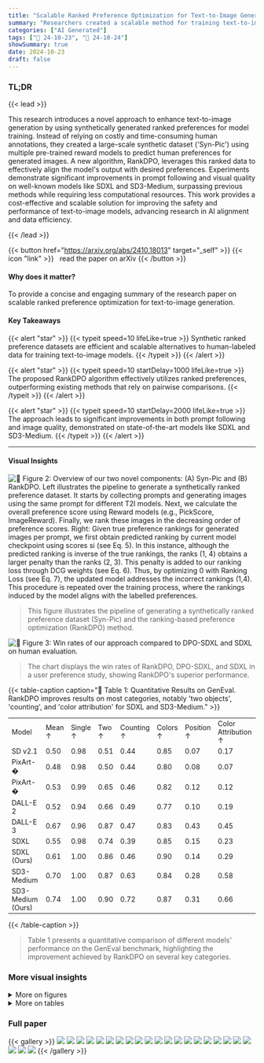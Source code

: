 ```yaml
---
title: "Scalable Ranked Preference Optimization for Text-to-Image Generation"
summary: "Researchers created a scalable method for training text-to-image models using synthetically generated ranked preferences, improving both image quality and prompt adherence."
categories: ["AI Generated"]
tags: ["🔖 24-10-23", "🤗 24-10-24"]
showSummary: true
date: 2024-10-23
draft: false
---
```


### TL;DR


{{< lead >}}

This research introduces a novel approach to enhance text-to-image generation by using synthetically generated ranked preferences for model training.  Instead of relying on costly and time-consuming human annotations, they created a large-scale synthetic dataset ('Syn-Pic') using multiple pre-trained reward models to predict human preferences for generated images.  A new algorithm, RankDPO, leverages this ranked data to effectively align the model's output with desired preferences.  Experiments demonstrate significant improvements in prompt following and visual quality on well-known models like SDXL and SD3-Medium, surpassing previous methods while requiring less computational resources. This work provides a cost-effective and scalable solution for improving the safety and performance of text-to-image models, advancing research in AI alignment and data efficiency.

{{< /lead >}}


{{< button href="https://arxiv.org/abs/2410.18013" target="_self" >}}
{{< icon "link" >}} &nbsp; read the paper on arXiv
{{< /button >}}

#### Why does it matter?
To provide a concise and engaging summary of the research paper on scalable ranked preference optimization for text-to-image generation.
#### Key Takeaways

{{< alert "star" >}}
{{< typeit speed=10 lifeLike=true >}} Synthetic ranked preference datasets are efficient and scalable alternatives to human-labeled data for training text-to-image models. {{< /typeit >}}
{{< /alert >}}

{{< alert "star" >}}
{{< typeit speed=10 startDelay=1000 lifeLike=true >}} The proposed RankDPO algorithm effectively utilizes ranked preferences, outperforming existing methods that rely on pairwise comparisons. {{< /typeit >}}
{{< /alert >}}

{{< alert "star" >}}
{{< typeit speed=10 startDelay=2000 lifeLike=true >}} The approach leads to significant improvements in both prompt following and image quality, demonstrated on state-of-the-art models like SDXL and SD3-Medium. {{< /typeit >}}
{{< /alert >}}

------
#### Visual Insights



![](figures/figures_5_0.png "🔼 Figure 2: Overview of our two novel components: (A) Syn-Pic and (B) RankDPO. Left illustrates the pipeline to generate a synthetically ranked preference dataset. It starts by collecting prompts and generating images using the same prompt for different T2I models. Next, we calculate the overall preference score using Reward models (e.g., PickScore, ImageReward). Finally, we rank these images in the decreasing order of preference scores. Right: Given true preference rankings for generated images per prompt, we first obtain predicted ranking by current model checkpoint using scores si (see Eq. 5). In this instance, although the predicted ranking is inverse of the true rankings, the ranks (1, 4) obtains a larger penalty than the ranks (2, 3). This penalty is added to our ranking loss through DCG weights (see Eq. 6). Thus, by optimizing 0 with Ranking Loss (see Eq. 7), the updated model addresses the incorrect rankings (1,4). This procedure is repeated over the training process, where the rankings induced by the model aligns with the labelled preferences.")

> This figure illustrates the pipeline of generating a synthetically ranked preference dataset (Syn-Pic) and the ranking-based preference optimization (RankDPO) method.





![](charts/charts_7_0.png "🔼 Figure 3: Win rates of our approach compared to DPO-SDXL and SDXL on human evaluation.")

> The chart displays the win rates of RankDPO, DPO-SDXL, and SDXL in a user preference study, showing RankDPO's superior performance.





{{< table-caption caption="🔽 Table 1: Quantitative Results on GenEval. RankDPO improves results on most categories, notably 'two objects', 'counting', and 'color attribution' for SDXL and SD3-Medium." >}}
<br><table id='2' style='font-size:14px'><tr><td>Model</td><td>Mean ↑</td><td>Single ↑</td><td>Two ↑</td><td>Counting ↑</td><td>Colors ↑</td><td>Position ↑</td><td>Color Attribution ↑</td></tr><tr><td>SD v2.1</td><td>0.50</td><td>0.98</td><td>0.51</td><td>0.44</td><td>0.85</td><td>0.07</td><td>0.17</td></tr><tr><td>PixArt-�</td><td>0.48</td><td>0.98</td><td>0.50</td><td>0.44</td><td>0.80</td><td>0.08</td><td>0.07</td></tr><tr><td>PixArt-�</td><td>0.53</td><td>0.99</td><td>0.65</td><td>0.46</td><td>0.82</td><td>0.12</td><td>0.12</td></tr><tr><td>DALL-E 2</td><td>0.52</td><td>0.94</td><td>0.66</td><td>0.49</td><td>0.77</td><td>0.10</td><td>0.19</td></tr><tr><td>DALL-E 3</td><td>0.67</td><td>0.96</td><td>0.87</td><td>0.47</td><td>0.83</td><td>0.43</td><td>0.45</td></tr><tr><td>SDXL</td><td>0.55</td><td>0.98</td><td>0.74</td><td>0.39</td><td>0.85</td><td>0.15</td><td>0.23</td></tr><tr><td>SDXL (Ours)</td><td>0.61</td><td>1.00</td><td>0.86</td><td>0.46</td><td>0.90</td><td>0.14</td><td>0.29</td></tr><tr><td>SD3-Medium</td><td>0.70</td><td>1.00</td><td>0.87</td><td>0.63</td><td>0.84</td><td>0.28</td><td>0.58</td></tr><tr><td>SD3-Medium (Ours)</td><td>0.74</td><td>1.00</td><td>0.90</td><td>0.72</td><td>0.87</td><td>0.31</td><td>0.66</td></tr></table>{{< /table-caption >}}

> Table 1 presents a quantitative comparison of different models' performance on the GenEval benchmark, highlighting the improvement achieved by RankDPO on several key categories.



### More visual insights

<details>
<summary>More on figures
</summary>


![](figures/figures_9_0.png "🔼 Figure 4: Comparison among different preference optimization methods and RankDPO for SDXL. The results illustrate that we generate images with better prompt alignment and aesthetic quality.")

> Figure 4 shows a qualitative comparison of images generated by different preference optimization methods for SDXL, highlighting improved prompt alignment and aesthetic quality with RankDPO.


![](figures/figures_17_0.png "🔼 Figure 1: Our approach, trained on a synthetic preference dataset with a ranking objective in the preference optimization, improves prompt following and visual quality for SDXL (Podell et al., 2023) and SD3-Medium (Esser et al., 2024), without requiring any manual annotations.")

> The figure shows a qualitative comparison of text-to-image generation results from different models (SDXL and SD3) before and after applying the proposed ranked preference optimization method.


![](figures/figures_19_0.png "🔼 Figure 1: Our approach, trained on a synthetic preference dataset with a ranking objective in the preference optimization, improves prompt following and visual quality for SDXL (Podell et al., 2023) and SD3-Medium (Esser et al., 2024), without requiring any manual annotations.")

> The figure shows a qualitative comparison of text-to-image generation results using different methods (SDXL, SD3, and the proposed approach) for various prompts, highlighting improved prompt following and visual quality with the proposed method.


![](figures/figures_19_1.png "🔼 Figure 1: Our approach, trained on a synthetic preference dataset with a ranking objective in the preference optimization, improves prompt following and visual quality for SDXL (Podell et al., 2023) and SD3-Medium (Esser et al., 2024), without requiring any manual annotations.")

> The figure shows image generation results from SDXL and SD3-Medium models before and after applying the proposed method, demonstrating improved prompt following and visual quality.


</details>




<details>
<summary>More on tables
</summary>


{{< table-caption caption="🔽 Table 2: Quantitative Results on T2I-CompBench. RankDPO provides consistent improvements on all categories for both SDXL and SD3-Medium." >}}
<br><table id='4' style='font-size:18px'><tr><td rowspan="2">Model</td><td colspan="3">Attribute Binding</td><td colspan="2">Object Relationship</td><td rowspan="2">Complex↑</td></tr><tr><td>Color ↑</td><td>Shape↑</td><td>Texture↑</td><td>Spatial↑</td><td>Non-Spatial↑</td></tr><tr><td>SD1.4</td><td>37.65</td><td>35.76</td><td>41.56</td><td>12.46</td><td>30.79</td><td>30.80</td></tr><tr><td>PixArt-a</td><td>68.86</td><td>55.82</td><td>70.44</td><td>20.82</td><td>31.79</td><td>41.17</td></tr><tr><td>DALL-E 2</td><td>57.50</td><td>54.64</td><td>63.74</td><td>12.83</td><td>30.43</td><td>36.96</td></tr><tr><td>SDXL</td><td>58.79</td><td>46.87</td><td>52.99</td><td>21.31</td><td>31.19</td><td>32.37</td></tr><tr><td>SDXL (Ours)</td><td>72.33</td><td>56.93</td><td>69.67</td><td>24.53</td><td>31.33</td><td>45.47</td></tr><tr><td>SD3-Medium</td><td>81.31</td><td>59.06</td><td>75.91</td><td>34.30</td><td>31.13</td><td>47.93</td></tr><tr><td>SD3-Medium (Ours)</td><td>83.26</td><td>63.45</td><td>78.72</td><td>36.49</td><td>31.25</td><td>48.65</td></tr></table>{{< /table-caption >}}

> Table 2 presents a quantitative comparison of the performance of SDXL and SD3-Medium models on the T2I-CompBench benchmark, before and after applying RankDPO, showing consistent improvements across various attributes.


{{< table-caption caption="🔽 Table 3: Quantitative results on DPG-Bench. DSG (Cho et al., 2024) and VQAScore (Lin et al., 2024) measure prompt following using VQA models while Q-Align (Wu et al., 2024a) measures visual quality using multimodal LLMs." >}}
<table id='2' style='font-size:14px'><tr><td>Model Name</td><td colspan="2">Prompt Alignment</td><td>Visual Quality</td></tr><tr><td></td><td>DSG Score</td><td>VQA Score</td><td>Q-Align Score</td></tr><tr><td>SD1.5</td><td>63.18</td><td>-</td><td>-</td></tr><tr><td>SD2.1</td><td>68.09</td><td>-</td><td>-</td></tr><tr><td>Pixart-�</td><td>71.11</td><td>-</td><td>-</td></tr><tr><td>Playgroundv2</td><td>74.54</td><td>-</td><td>-</td></tr><tr><td>DALL-E 3</td><td>83.50</td><td>-</td><td>-</td></tr><tr><td>SDXL</td><td>74.65</td><td>84.33</td><td>0.72</td></tr><tr><td>DPO-SDXL</td><td>76.74</td><td>85.67</td><td>0.74</td></tr><tr><td>MaPO-SDXL</td><td>74.53</td><td>84.54</td><td>0.80</td></tr><tr><td>SPO-SDXL</td><td>74.73</td><td>84.71</td><td>0.82</td></tr><tr><td>SDXL (Ours)</td><td>79.26</td><td>87.52</td><td>0.81</td></tr><tr><td>SD3-Medium</td><td>85.54</td><td>90.58</td><td>0.67</td></tr><tr><td>SD3-Medium (Ours)</td><td>86.78</td><td>90.99</td><td>0.68</td></tr></table>{{< /table-caption >}}

> Table 3 presents a quantitative comparison of different models' performance on the DPG-Bench benchmark, evaluating both prompt alignment and visual quality.


{{< table-caption caption="🔽 Table 4: Effect of the preference labelling and data quality on the final model." >}}
<table id='4' style='font-size:14px'><tr><td>Model Name</td><td colspan="2">Prompt Alignment</td><td>Visual Quality</td></tr><tr><td></td><td>DSG Score</td><td>VQA Score</td><td>Q-Align Score</td></tr><tr><td>SDXL</td><td>74.65</td><td>84.33</td><td>0.72</td></tr><tr><td>DPO (Random Labelling)</td><td>75.66</td><td>84.42</td><td>0.74</td></tr><tr><td>DPO (HPSv2)</td><td>78.04</td><td>86.22</td><td>0.83</td></tr><tr><td>DPO (Pick-a-Picv2)</td><td>76.74</td><td>85.67</td><td>0.74</td></tr><tr><td>DPO (5 Rewards)</td><td>78.84</td><td>86.27</td><td>0.81</td></tr><tr><td>RankDPO (Only SDXL)</td><td>78.40</td><td>86.76</td><td>0.74</td></tr><tr><td>RankDPO</td><td>79.26</td><td>87.52</td><td>0.81</td></tr></table>{{< /table-caption >}}

> The table presents the effect of different preference labelling methods and data quality on the final model's performance, measured by prompt alignment and visual quality scores.


{{< table-caption caption="🔽 Table 3: Quantitative results on DPG-Bench. DSG (Cho et al., 2024) and VQAScore (Lin et al., 2024) measure prompt following using VQA models while Q-Align (Wu et al., 2024a) measures visual quality using multimodal LLMs." >}}
<table id='6' style='font-size:14px'><tr><td>Model Name</td><td colspan="2">Prompt Alignment</td><td>Visual Quality</td></tr><tr><td></td><td>DSG Score</td><td>VQA Score</td><td>Q-Align Score</td></tr><tr><td>SDXL</td><td>74.65</td><td>84.33</td><td>0.72</td></tr><tr><td>Supervised Fine-Tuning</td><td>76.56</td><td>85.45</td><td>0.78</td></tr><tr><td>Weighted Fine-Tuning</td><td>77.02</td><td>85.55</td><td>0.79</td></tr><tr><td>DPO</td><td>78.84</td><td>86.27</td><td>0.81</td></tr><tr><td>DPO + Gain Weights</td><td>79.15</td><td>87.43</td><td>0.82</td></tr><tr><td>RankDPO (Ours)</td><td>79.26</td><td>87.52</td><td>0.81</td></tr></table>{{< /table-caption >}}

> Table 3 presents a quantitative comparison of different methods on the DPG-Bench benchmark, evaluating prompt alignment and visual quality using various metrics.


{{< table-caption caption="🔽 Table 1: Quantitative Results on GenEval. RankDPO improves results on most categories, notably 'two objects', 'counting', and 'color attribution' for SDXL and SD3-Medium." >}}
<table id='2' style='font-size:14px'><tr><td>" wombat. .. martini</td><td>" orange fruit ·</td><td>" 'hello' ·· colored ·</td><td>" bow raccoon...</td><td>" yellow rabbit...</td><td>" donkey. - clown</td></tr><tr><td>glass.. . open laptop...</td><td>donning... brown cowboy hat. "</td><td>fur... frame... fluffy material "</td><td>tie... wooden cane... dark garbage bag...</td><td>meadow.. . red-framed glasses... "</td><td>costume... stands... podium...</td></tr></table>{{< /table-caption >}}

> Table 1 presents a quantitative comparison of different models' performance on the GenEval benchmark, highlighting the improvements achieved by RankDPO.


{{< table-caption caption="🔽 Table 1: Quantitative Results on GenEval. RankDPO improves results on most categories, notably 'two objects', 'counting', and 'color attribution' for SDXL and SD3-Medium." >}}
<table id='1' style='font-size:16px'><tr><td>Jaemin Cho, Yushi Hu, Roopal Garg, Peter Anderson, Ranjay Krishna, Jason Baldridge, Mohit Bansal, Jordi Pont-Tuset, and Su Wang. Davidsonian scene graph: Improving reliability in fine- grained evaluation for text-image generation. In ICLR, 2024.</td></tr><tr><td>Paul F Christiano, Jan Leike, Tom Brown, Miljan Martic, Shane Legg, and Dario Amodei. Deep reinforcement learning from human preferences. NIPS, 2017.</td></tr><tr><td>Kevin Clark, Paul Vicol, Kevin Swersky, and David J Fleet. Directly fine-tuning diffusion models on differentiable rewards. In ICLR, 2024.</td></tr><tr><td>Thomas Coste, Usman Anwar, Robert Kirk, and David Krueger. Reward model ensembles help mitigate overoptimization. In ICLR, 2024.</td></tr><tr><td>Xiaoliang Dai, Ji Hou, Chih-Yao Ma, Sam Tsai, Jialiang Wang, Rui Wang, Peizhao Zhang, Simon Vandenhende, Xiaofang Wang, Abhimanyu Dubey, et al. Emu: Enhancing image generation models using photogenic needles in a haystack. arXiv preprint arXiv:2309.15807, 2023.</td></tr><tr><td>Fei Deng, Qifei Wang, Wei Wei, Matthias Grundmann, and Tingbo Hou. Prdp: Proximal reward difference prediction for large-scale reward finetuning of diffusion models. In CVPR, 2024.</td></tr><tr><td>Carles Domingo-Enrich, Michal Drozdzal, Brian Karrer, and Ricky TQ Chen. Adjoint matching: Fine-tuning flow and diffusion generative models with memoryless stochastic optimal control. arXiv preprint arXiv:2409.08861, 2024.</td></tr><tr><td>Patrick Esser, Sumith Kulal, Andreas Blattmann, Rahim Entezari, Jonas M�ller, Harry Saini, Yam Levi, Dominik Lorenz, Axel Sauer, Frederic Boesel, et al. Scaling rectified flow transformers for high-resolution image synthesis. arXiv preprint arXiv:2403.03206, 2024.</td></tr><tr><td>Kawin Ethayarajh, Winnie Xu, Niklas Muennighoff, Dan Jurafsky, and Douwe Kiela. Kto: Model alignment as prospect theoretic optimization. arXiv preprint arXiv:2402.01306, 2024.</td></tr><tr><td>Luca Eyring, Shyamgopal Karthik, Karsten Roth, Alexey Dosovitskiy, and Zeynep Akata. Reno: Enhancing one-step text-to-image models through reward-based noise optimization. In NeurIPS, 2024.</td></tr><tr><td>Ying Fan, Olivia Watkins, Yuqing Du, Hao Liu, Moonkyung Ryu, Craig Boutilier, Pieter Abbeel, Mohammad Ghavamzadeh, Kangwook Lee, and Kimin Lee. Reinforcement learning for fine- tuning text-to-image diffusion models. NeurIPS, 2023.</td></tr><tr><td>Samir Yitzhak Gadre, Gabriel Ilharco, Alex Fang, Jonathan Hayase, Georgios Smyrnis, Thao Nguyen, Ryan Marten, Mitchell Wortsman, Dhruba Ghosh, Jieyu Zhang, et al. Datacomp: In search of the next generation of multimodal datasets. NeurIPS, 2023.</td></tr><tr><td>Dhruba Ghosh, Hanna Hajishirzi, and Ludwig Schmidt. Geneval: An object-focused framework for evaluating text-to-image alignment. In NeurIPS, 2023.</td></tr><tr><td>Shane Griffith, Kaushik Subramanian, Jonathan Scholz, Charles L Isbell, and Andrea L Thomaz. Policy shaping: Integrating human feedback with reinforcement learning. NIPS, 2013.</td></tr><tr><td>Yi Gu, Zhendong Wang, Yueqin Yin, Yujia Xie, and Mingyuan Zhou. Diffusion-rpo: Aligning dif- fusion models through relative preference optimization. arXiv preprint arXiv:2406.06382, 2024.</td></tr><tr><td>Jack Hessel, Ari Holtzman, Maxwell Forbes, Ronan Le Bras, and Yejin Choi. Clipscore: A reference-free evaluation metric for image captioning. In EMNLP, 2021.</td></tr><tr><td>Jonathan Ho, Ajay Jain, and Pieter Abbeel. Denoising diffusion probabilistic models. In NeurIPS, 2020.</td></tr><tr><td>Jiwoo Hong, Noah Lee, and James Thorne. Reference-free monolithic preference optimization with odds ratio. arXiv preprint arXiv:2403.07691, 2024a.</td></tr><tr><td>Jiwoo Hong, Sayak Paul, Noah Lee, Kashif Rasul, James Thorne, and Jongheon Jeong. Margin- aware preference optimization for aligning diffusion models without reference. arXiv preprint arXiv:2406.06424, 2024b.</td></tr></table>{{< /table-caption >}}

> Table 1 presents a quantitative comparison of the performance of different models on the GenEval benchmark, showing improvements achieved by the proposed RankDPO method.


{{< table-caption caption="🔽 Table 6: Comparison of T2I-Compbench Dataset with DPG-Bench, including model attributes, training time, and inference time increases." >}}
<table id='5' style='font-size:14px'><tr><td>Dataset</td><td>Color</td><td>Shape</td><td>Texture</td><td>Spatial</td><td>Non-Spatial</td><td>DPG Score</td><td>Train Time (A100 Days)</td><td>Training Data</td><td>Same Inference Time</td></tr><tr><td>SDXL</td><td>58.79</td><td>46.87</td><td>52.99</td><td>21.31</td><td>31.19</td><td>74.65</td><td></td><td></td><td></td></tr><tr><td>ELLA (SDXL)</td><td>72.60</td><td>56.34</td><td>66.86</td><td>22.14</td><td>30.69</td><td>80.23</td><td>112</td><td>34M</td><td>X</td></tr><tr><td>RankDPO (SDXL)</td><td>72.33</td><td>56.93</td><td>69.67</td><td>24.53</td><td>31.33</td><td>79.26</td><td>6</td><td>0.24M</td><td></td></tr></table>{{< /table-caption >}}

> Table 6 compares the performance of different models on T2I-Compbench and DPG-Bench datasets, showing model attributes, training time, training data size, and inference time.


{{< table-caption caption="🔽 Table 7: Comparing features of our proposal against baselines that aim to improve T2I model quality post-training. ELLA* also replaces the CLIP text-encoders with T5-XL text-encoder and a 470M parameter adapter applied at each timestep, thereby increasing the inference cost." >}}
<table id='7' style='font-size:16px'><tr><td>Method</td><td>Training Images</td><td>A100 GPU days</td><td>Equal Inference Cost</td><td>DPG-Bench Score</td></tr><tr><td>DPO</td><td>1.0M</td><td>30</td><td></td><td>76.74</td></tr><tr><td>MaPO</td><td>1.0M</td><td>25</td><td></td><td>74.53</td></tr><tr><td>SPO</td><td>-</td><td>5</td><td>V</td><td>74.73</td></tr><tr><td>ELLA*</td><td>34M</td><td>112</td><td>X</td><td>80.23</td></tr><tr><td>Ours</td><td>0.24M</td><td>6</td><td>V</td><td>79.26</td></tr></table>{{< /table-caption >}}

> Table 7 compares the training data size, training time, inference cost, and downstream performance of different preference optimization methods for improving text-to-image models.


{{< table-caption caption="🔽 Table 1: Quantitative Results on GenEval. RankDPO improves results on most categories, notably 'two objects', 'counting', and 'color attribution' for SDXL and SD3-Medium." >}}
<table id='6' style='font-size:16px'><tr><td>Item</td><td>Pick-a-Picv2</td><td>Syn-Pic</td></tr><tr><td>Number of prompts</td><td>58 000</td><td>58 000</td></tr><tr><td>Number of images</td><td>1 025 015</td><td>232 000</td></tr><tr><td>Number of preferences</td><td>959 000</td><td>N/A</td></tr><tr><td>Image generation cost</td><td>N/A</td><td>$185.60</td></tr><tr><td>Annotation/Labelling cost</td><td>$47 950.00</td><td>< $20.00</td></tr><tr><td>Total cost</td><td>$47 950.00</td><td>< $205.60</td></tr></table>{{< /table-caption >}}

> Table 1 presents a quantitative comparison of different models on the GenEval benchmark, showing the improvement achieved by RankDPO on various image generation attributes.


{{< table-caption caption="🔽 Table 1: Quantitative Results on GenEval. RankDPO improves results on most categories, notably 'two objects', 'counting', and 'color attribution' for SDXL and SD3-Medium." >}}
<br><table id='2' style='font-size:14px'><tr><td>" colorful flowers...</td><td>"...Mona Lisa... brown</td><td>" .. orange frisbee · ·</td><td>muscular.. tiger.. "</td><td>" majestic white ...</td></tr><tr><td>word 'peace' on the " lush green grass...</td><td>cowboy hat... grips a silver microphone... "</td><td>Nearby a wooden cello.. "</td><td>sleek red electric guitar... "</td><td>crane... ambulance... vibrant red crosses.. . "</td></tr></table>{{< /table-caption >}}

> Table 1 presents a quantitative comparison of different models' performance on the GenEval benchmark, highlighting the improvements achieved by RankDPO.


{{< table-caption caption="🔽 Table 1: Quantitative Results on GenEval. RankDPO improves results on most categories, notably 'two objects', 'counting', and 'color attribution' for SDXL and SD3-Medium." >}}
<table id='1' style='font-size:18px'><tr><td>Algorithm 1 DataGen: Generate Synthetically Labeled Ranked Preference Dataset (Syn-Pic)</td></tr><tr><td>Input: N prompts (P = {ci}N=1), k T2I Models ({0i}(=1), n Reward Models ({Rv}"=1) Output: Ranked Preference Dataset D Initialize: Synthetic dataset D = ⌀ for cin P do Generate k images x1 x2 , · · . , xk = 01(c), 02(c), . . · , 0k(c) , Initialize preference counts Ci = 0; VA E {1,. . . , k} for each reward model Ri⌀ do Compute scores Ri = Ri⌀ (xi , c); Vi E {1,. . , k} for each pair (i, j) with i ≠ j do if Ri > Rij then Increment preference count Ci = Ci +1 Vi E {1, . · · , k} Compute probabilities ⌀(xi) = n.(ki-1) ; Store entry (c,x1, x2 , · . . , xk, ⌀(x1), ⌀(x2) , . . . , ⌀(xk ( ( ( ( ( ) in D return Ranked Preference Dataset D</td></tr><tr><td>Algorithm 2 RankDPO: Ranking-based Preference Optimization using Syn-Pic</td></tr><tr><td>Input: Ranked Preference Dataset D, Initial model ⌀init, Reference model Oref Input: Pre-defined signal-noise schedule {at, ot}�t=1 Hyper-parameters: # Optimization Steps (m), Learning Rate (7), Divergence Control B Initialize: 0 = ⌀init Output: Fine-tuned model ARankDPO for iter = 0 to m do Sample entry (c, x1 x2 , · · · , xk, ⌀(x1 ) , ⌀(x2), · , ⌀(xk ( ( ( ( ( ) ~ D , Sample timestep t ~ U(1, T), and noise E⌀ ~ N(0, I) Compute noisy image x2 = atxi + �t�i Compute model scores Si 스 s(xi , c,t, 0) = ||e⌀ - e⌀(xt, c)112 - ||�i - Eref(Xt, c)113 Determine ranking T by sorting images based on ⌀(x2) in descending order for each pair (i, j) with i > j in T do Compute pairwise gains: Gij = 2⌀(xi) - 2⌀(xi ) Compute discount factors: D(T(i)) = log(1 + �(i)) and D(T(j)) = log(1 + �(j)) Compute pairwise DCG weights: △ij = |Gij| · D(T(i)) - D(T(j)) Compute pairwise loss: Lij = △inj log o (�� (s(xi, c,t,0) - s(x) c,t,01)) Sum pairwise losses: LRankDPO = - Ei>j Lij Compute gradients graditer = V�LRankDPO Update model parameters: 0 = 0 - 7 · graditer Final ARankDPO = 0 return Fine-tuned model ARankDPO</td></tr><tr><td>Algorithm 3 Generate Syn-Pic and Train RankDPO</td></tr><tr><td>Input: N prompts (P = {ci}N1), k T2I Models ({0i}i=1), n Reward Models ({Rv}:=1) Input: Initial model ⌀init, Reference model ⌀ref, Pre-defined signal-noise schedule {at, ot}}t=1 Hyper-parameters: # Optimization Steps (m), Learning Rate (7), Divergence Control B Output: Fine-tuned model ARankDPO // Generate Synthetically Labeled Ranked Preference dataset D using Algorithm 1 D = DataGen(P, {⌀i}k=1, {Ri⌀}n=1) // Train 0 using Algorithm 2 ARankDPO = RankDPO(D, ⌀init, ⌀ref, {⌀t, ot}t=1,m,7,B)</td></tr></table>{{< /table-caption >}}

> Table 1 presents a quantitative comparison of different models' performance on the GenEval benchmark, highlighting the improvements achieved by RankDPO on several key categories.


</details>


### Full paper

{{< gallery >}}
<img src="paper_images/1.png" class="grid-w50 md:grid-w33 xl:grid-w25" />
<img src="paper_images/2.png" class="grid-w50 md:grid-w33 xl:grid-w25" />
<img src="paper_images/3.png" class="grid-w50 md:grid-w33 xl:grid-w25" />
<img src="paper_images/4.png" class="grid-w50 md:grid-w33 xl:grid-w25" />
<img src="paper_images/5.png" class="grid-w50 md:grid-w33 xl:grid-w25" />
<img src="paper_images/6.png" class="grid-w50 md:grid-w33 xl:grid-w25" />
<img src="paper_images/7.png" class="grid-w50 md:grid-w33 xl:grid-w25" />
<img src="paper_images/8.png" class="grid-w50 md:grid-w33 xl:grid-w25" />
<img src="paper_images/9.png" class="grid-w50 md:grid-w33 xl:grid-w25" />
<img src="paper_images/10.png" class="grid-w50 md:grid-w33 xl:grid-w25" />
<img src="paper_images/11.png" class="grid-w50 md:grid-w33 xl:grid-w25" />
<img src="paper_images/12.png" class="grid-w50 md:grid-w33 xl:grid-w25" />
<img src="paper_images/13.png" class="grid-w50 md:grid-w33 xl:grid-w25" />
<img src="paper_images/14.png" class="grid-w50 md:grid-w33 xl:grid-w25" />
<img src="paper_images/15.png" class="grid-w50 md:grid-w33 xl:grid-w25" />
<img src="paper_images/16.png" class="grid-w50 md:grid-w33 xl:grid-w25" />
<img src="paper_images/17.png" class="grid-w50 md:grid-w33 xl:grid-w25" />
<img src="paper_images/18.png" class="grid-w50 md:grid-w33 xl:grid-w25" />
<img src="paper_images/19.png" class="grid-w50 md:grid-w33 xl:grid-w25" />
<img src="paper_images/20.png" class="grid-w50 md:grid-w33 xl:grid-w25" />
<img src="paper_images/21.png" class="grid-w50 md:grid-w33 xl:grid-w25" />
<img src="paper_images/22.png" class="grid-w50 md:grid-w33 xl:grid-w25" />
<img src="paper_images/23.png" class="grid-w50 md:grid-w33 xl:grid-w25" />
{{< /gallery >}}